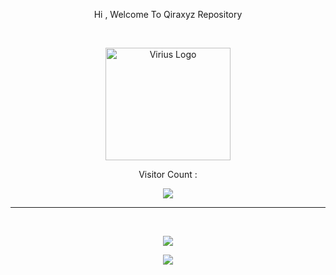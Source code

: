 <p align="center" weight="500" size="1000">Hi , Welcome To Qiraxyz Repository</p>
<br>
<p align="center"><a href="http://qira.eu.org" target="_blank"><img src="https://i.ibb.co/gt8XvvN/logo-viriustrade.png" width="200" height="180" alt="Virius Logo"></a></p>
<p align="center">Visitor Count :</p>
<p align="center"><img src="https://profile-counter.glitch.me/qiraxyz/count.svg"></p>
<hr>
<br>
<p align="center"><img src="https://github-readme-stats.vercel.app/api?username=qiraxyz&show_icons=true&theme=gotham"></p>
<p align="center"><img src="https://github-readme-stats.vercel.app/api/top-langs/?username=qiraxyz&theme=gotham&layout=compact"></p>
